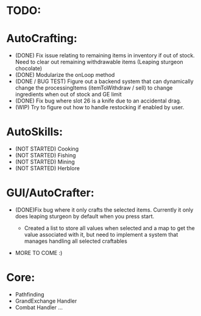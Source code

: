# TODO:

# AutoCrafting:
- (DONE) Fix issue relating to remaining items in inventory if out of stock. Need to clear out remaining withdrawable items (Leaping sturgeon chocolate)
- (DONE) Modularize the onLoop method
- (DONE / BUG TEST) Figure out a backend system that can dynamically change the processingItems (itemToWithdraw / sell) to change ingredients when out of stock and  GE limit
- (DONE) Fix bug where slot 26 is a knife due to an accidental drag.
- (WIP) Try to figure out how to handle restocking if enabled by user.


# AutoSkills:
- (NOT STARTED) Cooking
- (NOT STARTED) Fishing
- (NOT STARTED) Mining
- (NOT STARTED) Herblore

# GUI/AutoCrafter:

- (DONE)Fix bug where it only crafts the selected items. Currently it only does leaping sturgeon by default when you press start.
    -  Created a list to store all values when selected and a map to get the value associated with it, but need to implement a system that manages handling all selected craftables


- MORE TO COME :)

# Core:
- Pathfinding
- GrandExchange Handler
- Combat Handler
  ...
